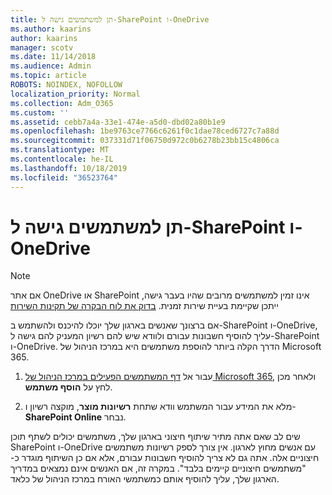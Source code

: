 ```yaml
---
title: תן למשתמשים גישה ל-SharePoint ו-OneDrive
ms.author: kaarins
author: kaarins
manager: scotv
ms.date: 11/14/2018
ms.audience: Admin
ms.topic: article
ROBOTS: NOINDEX, NOFOLLOW
localization_priority: Normal
ms.collection: Adm_O365
ms.custom: ''
ms.assetid: cebb7a4a-33e1-474e-a5d0-dbd02a80b1e9
ms.openlocfilehash: 1be9763ce7766c6261f0c1dae78ced6727c7a88d
ms.sourcegitcommit: 037331d71f06750d972c0b6278b23bb15c4806ca
ms.translationtype: MT
ms.contentlocale: he-IL
ms.lasthandoff: 10/18/2019
ms.locfileid: "36523764"
---
```

# <a name="give-users-access-to-sharepoint-and-onedrive"></a>תן למשתמשים גישה ל-SharePoint ו-OneDrive

> [!NOTE]
> אם אתר OneDrive או SharePoint אינו זמין למשתמשים מרובים שהיו בעבר גישה, ייתכן שקיימת בעיית שירות זמנית. [בדוק את לוח הבקרה של תקינות השירות](https://portal.office.com/adminportal/home#/servicehealth)
  
אם ברצונך שאנשים בארגון שלך יוכלו להיכנס ולהשתמש ב-SharePoint ו-OneDrive, עליך להוסיף חשבונות עבורם ולוודא שיש להם רשיון המעניק להם גישה ל-SharePoint ו-OneDrive. הדרך הקלה ביותר להוספת משתמשים היא במרכז הניהול של Microsoft 365.
  
1. עבור אל [דף המשתמשים הפעילים במרכז הניהול של Microsoft 365](https://portal.office.com/adminportal/home#/users), ולאחר מכן לחץ על **הוסף משתמש**.
    
2. מלא את המידע עבור המשתמש וודא שתחת **רשיונות מוצר**, מוקצה רשיון ו- **SharePoint Online** נבחר. 
    
שים לב שאם אתה מתיר שיתוף חיצוני בארגון שלך, משתמשים יכולים לשתף תוכן SharePoint ו-OneDrive עם אנשים מחוץ לארגון. אין צורך לספק רשיונות משתמשים חיצוניים אלה. אתה גם לא צריך להוסיף חשבונות עבורם, אלא אם כן השיתוף מוגדר כ-"משתמשים חיצוניים קיימים בלבד". במקרה זה, אם האנשים אינם נמצאים במדריך הארגון שלך, עליך להוסיף אותם כמשתמשי האורח במרכז הניהול של כלאד.
  

